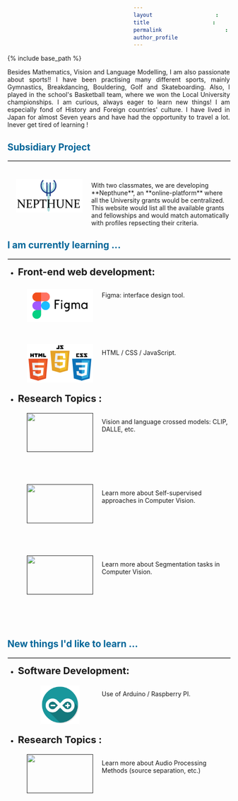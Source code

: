 ```yaml
---
layout: archive
title: "About me..."
permalink: /hobbies/
author_profile: true
---
```


{% include base_path %}

<style>
span {
  margin-left: 12em;
}
.list-work{
  width: 100%;
}

.list-work img {
  -webkit-transition: -webkit-transform 0.35s;
  transition: -webkit-transform 0.35s;
  -o-transition: transform 0.35s;
  vertical-align: middle;
  transition: transform 0.35s;
  transition: transform 0.35s, -webkit-transform 0.35s;
  object-fit: contain;
  width: 150px;
  height: 88px;
  margin: 20px;
  vertical-align: middle;
  float: left;
}

.list-work img:hover {
  -webkit-transform: scale3d(0.9, 0.9, 1);
          transform: scale3d(0.9, 0.9, 1);
}
</style>

<p align="justify">
Besides Mathematics, Vision and Language Modelling, I am also passionate about sports!! I have been practising many different sports, mainly Gymnastics, Breakdancing, Bouldering, Golf and Skateboarding. Also, I played in the school's Basketball team, where we won the Local University championships. 
I am curious, always eager to learn new things! I am especially fond of History and Foreign countries' culture. I have lived in Japan for almost Seven years and have had the opportunity to travel a lot. Inever get tired of learning ! <br>
</p>

<h2 style="color:#069;">Subsidiary Project</h2>
<hr style="border:1px solid #d3d3d3;width:100%;text-align:left;margin-left:0;color:#33CCFF;">
 <div class="list-work">
  <a href="">
        <img src="../images/nepthune_logo.png">
  </a>
  <span>
      <p> With two classmates, we are developing **Nepthune**, an **online-platform** where all the University grants would be centralized. This website would list all the available grants and fellowships and would match automatically with profiles repsecting their criteria.</p>


<h2 style="color:#069;">I am currently learning ...</h2>
<hr style="border:1px solid #d3d3d3;width:100%;text-align:left;margin-left:0;color:#33CCFF;">

<ul>
  <li class="p8"><b style="font-size: 22px;">Front-end web development: </b>
  <br>
  <div class="list-work">
  <a href="">
        <img src="../images/figma_logo.png">
  </a>
  <span>
      <p> Figma: interface design tool.</p>
  </div><br><br><br><br>
  <div class="list-work">
  <a href="">
        <img src="../images/javascript_logo.png">
  </a>
  <span>
      <p> HTML / CSS / JavaScript.</p><br>
  <br><br><br>
  <li class="p8"><b style="font-size: 22px;">Research Topics :</b>
  <br>
  <div class="list-work">
    <a href="">
          <img align="center" src="" width="150" height="88">
    </a>
    <span>
    <p font>Vision and language crossed models: CLIP, DALLE, etc.<p>
  <br><br><br><br>
  <div class="list-work">
    <a href="">
          <img align="center" src="" width="150" height="88">
    </a>
    <span>
    <p font>Learn more about Self-supervised approaches in Computer Vision.<p>
  <br><br><br><br>
  <div class="list-work">
      <a href="">
          <img align="center" src="" width="150" height="88">
    </a>
    <span>
    <p font>Learn more about Segmentation tasks in Computer Vision.<p>
  <br><br><br><br>
</ul> <br>

<h2 style="color:#069;">New things I'd like to learn ...</h2>
<hr style="border:1px solid #d3d3d3;width:100%;text-align:left;margin-left:0;color:#33CCFF;">

<ul>
  <li class="p8"><b style="font-size: 22px;">Software Development: </b>
  <br>
  <div class="list-work">
  <a href="">
        <img align="center" src="../images/arduino-icon.png" width="150" height="100">
</a>
<span>
      <p font>Use of Arduino / Raspberry PI.</p>
<br><br><br><br>
  <li class="p8"><b style="font-size: 22px;">Research Topics : </b>
  <div class="list-work">
      <a href="">
          <img align="center" src="" width="150" height="88">
    </a>
    <span>
    <p font>Learn more about Audio Processing Methods (source separation, etc.)<p>
  <br>
<!-- <h1 style="color:#069;">Personal Interests</h1>
<hr style="width:100%;text-align:left;margin-left:0;color:#33CCFF;">
<h1 style="color:#069;">Community and Volunteering Experience</h1>
<hr style="width:100%;text-align:left;margin-left:0;color:#33CCFF;"> -->